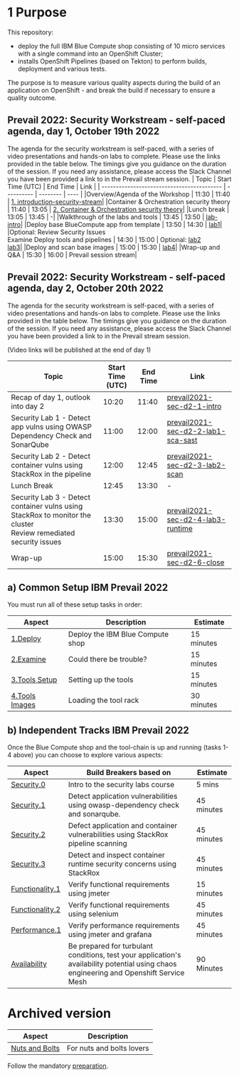 # 1 Purpose

This repository:
- deploy the full IBM Blue Compute shop consisting of 10 micro services with a single command into an OpenShift Cluster;
- installs OpenShift Pipelines (based on Tekton) to perform builds, deployment and various tests.

The purpose is to measure various quality aspects during the build of an application on OpenShift - and break the build if necessary to ensure a quality outcome.

## Prevail 2022: Security Workstream - self-paced agenda, day 1, October 19th 2022
The agenda for the security workstream is self-paced, with a series of video presentations and hands-on labs to complete. Please use the links provided in the table below. The timings give you guidance on the duration of the session. If you need any assistance, please access the Slack Channel you have been provided a link to in the Prevail stream session.
| Topic                                      | Start Time (UTC) | End Time | Link |
| ------------------------------------------ | ---------- | -------- | ---- |
|Overview/Agenda of the Workshop             | 11:30 | 11:40 | [1. introduction-security-stream](https://ibm.box.com/s/89awajtforadft51npykehar1l8focxs)|
|Container & Orchestration security theory   | 11:40 | 13:05 | [2. Container & Orchestration security theory](https://ibm.box.com/s/89awajtforadft51npykehar1l8focxs)|
|Lunch break                                 | 13:05 | 13:45 | -|
|Walkthrough of the labs and tools           | 13:45 | 13:50 | [lab-intro](https://ibm.box.com/s/89awajtforadft51npykehar1l8focxs)|
|Deploy base BlueCompute app from template   | 13:50 | 14:30 | [lab1](https://ibm.box.com/s/89awajtforadft51npykehar1l8focxs)|
|Optional: Review Security Issues <br /> Examine Deploy tools and pipelines                  | 14:30 | 15:00 | Optional: [lab2](https://ibm.box.com/s/89awajtforadft51npykehar1l8focxs) <br /> [lab3](https://ibm.box.com/s/89awajtforadft51npykehar1l8focxs)|
|Deploy and scan base images                 | 15:00 | 15:30 | [lab4](https://ibm.box.com/s/89awajtforadft51npykehar1l8focxs)|
|Wrap-up and Q&A                             | 15:30 | 16:00 | Prevail session stream|

## Prevail 2022: Security Workstream - self-paced agenda, day 2, October 20th 2022
The agenda for the security workstream is self-paced, with a series of video presentations and hands-on labs to complete. Please use the links provided in the table below. The timings give you guidance on the duration of the session. If you need any assistance, please access the Slack Channel you have been provided a link to in the Prevail stream session.

(Video links will be published at the end of day 1)

| Topic                                      | Start Time (UTC) | End Time | Link |
| ------------------------------------------ | ---------- | -------- | ---- |
|Recap of day 1, outlook into day 2          | 10:20 | 11:40 | [prevail2021-sec-d2-1-intro](https://ibm.box.com/s/szvr0l1yglvicnowl06wtml9h84a02iz)|
|Security Lab 1 - Detect app vulns using OWASP Dependency Check and SonarQube   | 11:00 | 12:00 | [prevail2021-sec-d2-2-lab1-sca-sast](https://ibm.box.com/s/szvr0l1yglvicnowl06wtml9h84a02iz) |
|Security Lab 2 - Detect container vulns using StackRox in the pipeline           | 12:00 | 12:45 |[prevail2021-sec-d2-3-lab2-scan](https://ibm.box.com/s/szvr0l1yglvicnowl06wtml9h84a02iz) |
|Lunch Break                                                                      | 12:45 | 13:30 |- |
|Security Lab 3 - Detect container vulns using StackRox to monitor the cluster <br /> Review remediated security issues  | 13:30 | 15:00 |[prevail2021-sec-d2-4-lab3-runtime](https://ibm.box.com/s/szvr0l1yglvicnowl06wtml9h84a02iz) |
|Wrap-up                                                                  | 15:00 | 15:30 | [prevail2021-sec-d2-6-close](https://ibm.box.com/s/szvr0l1yglvicnowl06wtml9h84a02iz) |

## a) Common Setup IBM Prevail 2022
You must run all of these setup tasks in order:

| Aspect | Description | Estimate |
| --- | --- | --- |
| [1.Deploy](aspects/functionality/DEPLOY-FULL-BC.MD) | Deploy the IBM Blue Compute shop | 15 minutes |
| [2.Examine](aspects/security/TROUBLE.MD) | Could there be trouble? | 15 minutes |
| [3.Tools Setup](aspects/nuts-and-bolts/MINI-SETUP.MD) | Setting up the tools | 15 minutes |
| [4.Tools Images](aspects/nuts-and-bolts/SCAN.MD) | Loading the tool rack | 30 minutes |

## b) Independent Tracks IBM Prevail 2022

Once the Blue Compute shop and the tool-chain is up and running (tasks 1-4 above) you can choose to explore various aspects:

| Aspect | Build Breakers based on | Estimate |
| --- | --- | --- |
| [Security.0](aspects/security/README.MD) | Intro to the security labs course | 5 mins |
| [Security.1](aspects/security/README-V2.MD) | Detect application vulnerabilities using owasp-dependency check and sonarqube.| 45 minutes |
| [Security.2](aspects/security/RUNTIME.MD) | Defect application and container vulnerabilities using StackRox pipeline scanning | 45 minutes |
| [Security.3](aspects/security/README-V3.MD) | Detect and inspect container runtime security concerns using StackRox | 45 minutes |
| [Functionality.1](aspects/functionality/README.MD) | Verify functional requirements using jmeter| 15 minutes |
| [Functionality.2](aspects/functionality/SELENIUM.MD) | Verify functional requirements using selenium| 45 minutes |
| [Performance.1](aspects/performance/README-V2.MD) | Verify performance requirements using jmeter and grafana| 45 minutes |
| [Availability](aspects/availability/README.MD) | Be prepared for turbulant conditions, test your application's availability potential using chaos engineering and Openshift Service Mesh | 90 Minutes

# Archived version

| Aspect | Description |
| --- | --- |
| [Nuts and Bolts](aspects/nuts-and-bolts/README.MD) | For nuts and bolts lovers |

Follow the mandatory [preparation](aspects/general/README.MD).

